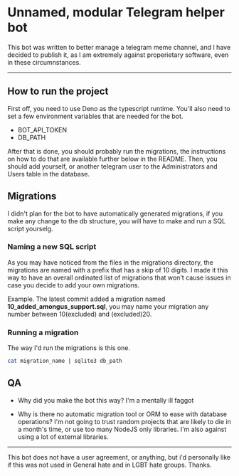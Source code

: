 # Unnamed, modular Telegram helper bot

This bot was written to better manage a telegram meme channel, and I have
decided to publish it, as I am extremely against properietary software, even in
these circumnstances.

---

## How to run the project

First off, you need to use Deno as the typescript runtime. You'll also need to
set a few environment variables that are needed for the bot.

- BOT_API_TOKEN
- DB_PATH

After that is done, you should probably run the migrations, the instructions on
how to do that are available further below in the README. Then, you should add
yourself, or another telegram user to the Administrators and Users table in the
database.

## Migrations

I didn't plan for the bot to have automatically generated migrations, if you
make any change to the db structure, you will have to make and run a SQL script yourselg.

### Naming a new SQL script

As you may have noticed from the files in the migrations directory, the
migrations are named with a prefix that has a skip of 10 digits. I made it this
way to have an overall ordinated list of migrations that won't cause issues in
case you decide to add your own migrations.

Example. The latest commit added a migration named
**10_added_amongus_support.sql**, you may name your migration any number between
10(excluded) and (excluded)20.

### Running a migration

The way I'd run the migrations is this one.

```sh
cat migration_name | sqlite3 db_path
```

## QA

- Why did you make the bot this way? I'm a mentally ill faggot

- Why is there no automatic migration tool or ORM to ease with database
  operations? I'm not going to trust random projects that are likely to die in a
  month's time, or use too many NodeJS only libraries. I'm also against using a
  lot of external libraries.

---

This bot does not have a user agreement, or anything, but i'd personally like if
this was not used in General hate and in LGBT hate groups. Thanks.

